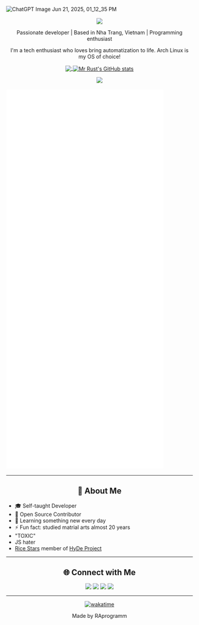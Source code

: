 ![ChatGPT Image Jun 21, 2025, 01_12_35 PM](https://github.com/user-attachments/assets/193ff207-5281-49d6-9cf9-194ca0b10207)

<p align="center">
    <img align="center" src="https://visitor-badge.laobi.icu/badge?page_id=RAprogramm.RAprogramm" />
</p>


<p align="center">
  Passionate developer | Based in Nha Trang, Vietnam | Programming enthusiast

<p align="center">I'm a tech enthusiast who loves bring automatization to life. Arch Linux is my OS of choice!</p>



<p align="center">
  <a href="https://github.com/RAprogramm">
    <img align="center" src="https://github-readme-stats.vercel.app/api/top-langs/?username=RAprogramm&theme=dark&show_icons=true&hide_border=true&layout=compact" />
  </a>
   <a href="http://www.github.com/RAprogramm"><img align="center" src="https://github-readme-stats.vercel.app/api?username=RAprogramm&show_icons=true&count_private=true&title_color=0891b2&text_color=ffffff&icon_color=0891b2&bg_color=1c1917&hide_border=true&theme=dark&show=reviews,discussions_started,discussions_answered,prs_merged,prs_merged_percentage" alt="Mr Rust's GitHub stats" /></a>
</p>
<p align="center">
  <a href="https://github.com/RAprogramm">
    <img src="https://github-readme-streak-stats.herokuapp.com/?user=RAprogramm&theme=dracula&hide_border=true&theme=dark" />
  </a>
</p>

![Metrics](https://github.com/RAprogramm/infra-metrics-insight-renderer/blob/main/metrics/profile.svg)

<hr>

<h2 align="center">📖 About Me</h2>

- 🎓 Self-taught Developer
- 💼 Open Source Contributor
- 🌱 Learning something new every day
- ⚡ Fun fact: studied matrial arts almost 20 years
- "TOXIC"
- JS hater
- [Rice Stars](https://github.com/orgs/HyDE-Project/teams/rice-stars) member of [HyDe Project](https://github.com/HyDE-Project) 

<hr>
<h2 align="center">🌐 Connect with Me</h2>

<p align="center">
  <a href="https://www.linkedin.com/in/raprogramm/"><img src="https://img.shields.io/badge/LinkedIn-0077B5?style=for-the-badge&logo=linkedin&logoColor=white" /></a> 
  <a href="https://raprogramm.web.app/"><img src="https://img.shields.io/badge/website-000000?style=for-the-badge&logo=About.me&logoColor=white" /></a>  
  <a href="mailto:andrey.rozanov.vl@gmail.com"><img src="https://img.shields.io/badge/Gmail-D14836?style=for-the-badge&logo=gmail&logoColor=white" /></a>
  <a href="https://t.me/Magistr_RA"><img src="https://img.shields.io/badge/Telegram-2CA5E0?style=for-the-badge&logo=telegram&logoColor=white" /></a>
</p>

<!-- > [!NOTE] -->
<!-- >  -->
<!-- > *If you are HR, you might want to take a look at my [CV](https://drive.google.com/file/d/1--CHUjt7L6gjNzVYx_3y_IL4iWWUPGum/view?usp=sharing)* -->


<hr>

<div align="center">

[![wakatime](https://wakatime.com/badge/user/8c063d69-8cd5-4aa4-b336-6dc47bfb1062.svg)](https://wakatime.com/@8c063d69-8cd5-4aa4-b336-6dc47bfb1062)

</div>


</div>
<!-- Footer -->
<p align="center">
  Made by RAprogramm
</p>
